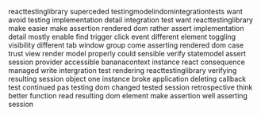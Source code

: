 reacttestinglibrary superceded testingmodelindomintegrationtests want avoid testing implementation detail integration test want reacttestinglibrary make easier make assertion rendered dom rather assert implementation detail mostly enable find trigger click event different element toggling visibility different tab window group come asserting rendered dom case trust view render model properly could sensible verify statemodel assert session provider accessible bananacontext instance react consequence managed write intergration test rendering reacttestinglibrary verifying resulting session object one instance broke application deleting callback test continued pas testing dom changed tested session retrospective think better function read resulting dom element make assertion well asserting session